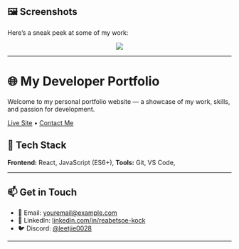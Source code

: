 ## 🖼 Screenshots
Here’s a sneak peek at some of my work:
<p align="center">
  <img src=["https://github.com/leentjie03/reabetsoe-kock-portfolio/blob/main/public/images/portfolio.jpg" />
</p>

---

# 🌐 My Developer Portfolio

Welcome to my personal portfolio website — a showcase of my work, skills, and passion for development.

[Live Site](https://rea-portfolio.vercel.app/) • [Contact Me](mailto:ieleenkock@gmail.com)

## 🧰 Tech Stack
**Frontend:**  React, JavaScript (ES6+),
**Tools:** Git, VS Code, 

---



## 📫 Get in Touch
- 📧 Email: [youremail@example.com](mailto:ieleenkock@gmail.com.com)
- 💼 LinkedIn: [linkedin.com/in/reabetsoe-kock](https://linkedin.com/in/reabetsoe-kock)
- 🐦 Discord: [@leetjie0028]([https://twitter.com/yourhandle](https://discord.com/users/1245530595631828992))
---





















